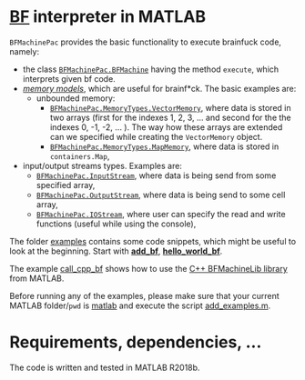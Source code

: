 # [BF](https://esolangs.org/wiki/Brainfuck) interpreter in MATLAB

`BFMachinePac` provides the basic functionality to execute brainfuck code, namely:
* the class [`BFMachinePac.BFMachine`](%2BBFMachinePac/%40BFMachine/BFMachine.m) having the method `execute`, which interprets given bf code.
* [_memory models_](%2BBFMachinePac/%2BMemoryTypes), which are useful for brainf*ck. The basic examples are:
    * unbounded memory: 
        * [`BFMachinePac.MemoryTypes.VectorMemory`](%2BBFMachinePac/%2BMemoryTypes/%40VectorMemory/VectorMemory.m), where data is stored in two arrays (first for the indexes 1, 2, 3, ... and second for the the indexes 0, -1, -2, ... ). The way how these arrays are extended can we specified while creating the `VectorMemory` object.
        * [`BFMachinePac.MemoryTypes.MapMemory`](%2BBFMachinePac/%2BMemoryTypes/%40MapMemory/MapMemory.m), where data is stored in `containers.Map`,
* input/output streams types. Examples are:
    * [`BFMachinePac.InputStream`](%2BBFMachinePac/%40InputStream/InputStream.m), where data is being send from some specified array,
    * [`BFMachinePac.OutputStream`](%2BBFMachinePac/%40OutputStream/OutputStream.m), where data is being send to some cell array,
    * [`BFMachinePac.IOStream`](%2BBFMachinePac/%40IOStream/IOStream.m), where user can specify the read and write functions (useful while using the console),

The folder [examples](examples) contains some code snippets, which might be useful to look at the beginning. Start with [**add_bf**](examples/add_bf.m), [**hello_world_bf**](examples/hello_world_bf.m).

The example [call_cpp_bf](examples/call_cpp_bf) shows how to use the [C++ BFMachineLib library](../cpp/BFMachineLib) from MATLAB.

Before running any of the examples, please make sure that your current MATLAB folder/`pwd` is [matlab](.) and execute the script [add_examples.m](add_examples.m). 

# Requirements, dependencies, ...

The code is written and tested in MATLAB R2018b.
